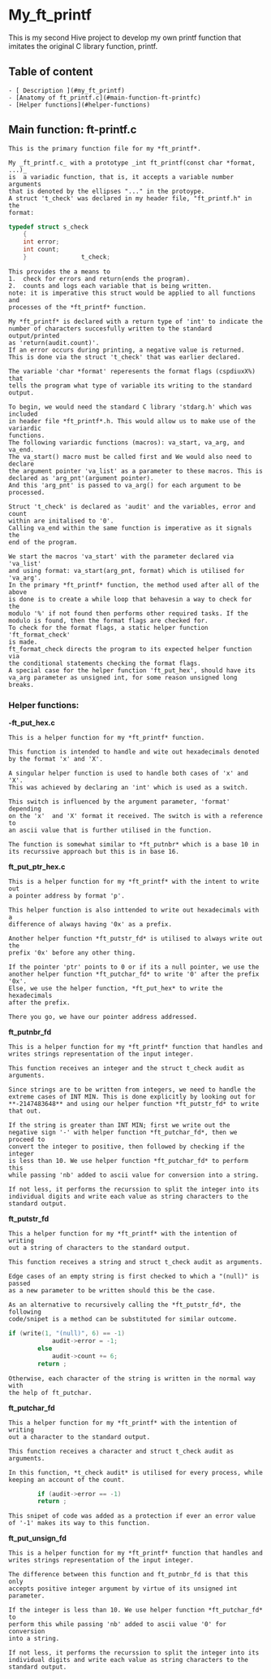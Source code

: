 # My_ft_printf

This is my second Hive project to develop my own printf function that imitates the original C library function, printf.

## Table of content

	- [ Description ](#my_ft_printf)
	- [Anatomy of ft_printf.c](#main-function-ft-printfc)
	- [Helper functions](#helper-functions)

## Main function: ft-printf.c 

  	This is the primary function file for my *ft_printf*.

	My _ft_printf.c_ with a prototype _int ft_printf(const char *format, ...)_
	is	a variadic function, that is, it accepts a variable	number arguments 
	that is denoted by the ellipses "..." in the protoype.
	A struct 't_check' was declared in my header file, "ft_printf.h" in the 
	format:
	
```C
typedef struct s_check
	{
	int	error;
	int	count;
	}				t_check;

```	
	
	This provides the a means to 
	1.	check for errors and return(ends the program).
	2.	counts and logs each variable that is being written.
	note: it is imperative this struct would be applied to all functions and 
	processes of the *ft_printf* function.
	
	My *ft_printf* is declared with a return type of 'int' to indicate the
	number of characters succesfully written to the standard output/printed
	as 'return(audit.count)'.
	If an error occurs during printing, a negative value is returned.
	This is done via the struct 't_check' that was earlier declared.

	The variable 'char *format' reperesents the format flags (cspdiuxX%) that
	tells the program what type of variable its writing to the standard output.

	To begin, we would need the standard C library 'stdarg.h' which was included
	in header file *ft_printf*.h. This would allow us to make use of the variardic
	functions.
	The following variardic functions (macros): va_start, va_arg, and va_end.
	The va_start() macro must be called first and We would also need to declare
	the argument pointer 'va_list' as a parameter to these macros. This is 
	declared as 'arg_pnt'(argument pointer).
	And this 'arg_pnt' is passed to va_arg() for each argument to be processed.
	
	Struct 't_check' is declared as 'audit' and the variables, error and count
	within are initalised to '0'.
	Calling va_end within the same function is imperative as it signals the
	end of the program.
	
	We start the macros 'va_start' with the parameter declared via 'va_list' 
	and using format: va_start(arg_pnt, format) which is utilised for 'va_arg'.
	In the primary *ft_printf* function, the method used after all of the above
	is done is to create a while loop that behavesin a way to check for the 
	modulo '%' if not found then performs other required tasks. If the 
	modulo is found, then the format flags are checked for.
	To check for the format flags, a static helper function 'ft_format_check'
	is made.
	ft_format_check directs the program to its expected helper function via
	the conditional statements checking the format flags.
	A special case for the helper function 'ft_put_hex', should have its 
	va_arg parameter as unsigned int, for some reason unsigned long breaks.

 
### Helper functions:

**-ft_put_hex.c**

  	This is a helper function for my *ft_printf* function.
  
	This function is intended to handle and wite out hexadecimals denoted
	by the format 'x' and 'X'.
 
	A singular helper function is used to handle both cases of 'x' and 'X'.
	This was achieved by declaring an 'int' which is used as a switch.
 
	This switch is influenced by the argument parameter, 'format' depending 
	on the 'x'	and 'X' format it received. The switch is with a reference to 
	an ascii value that is further utilised in the function.
 
	The function is somewhat similar to *ft_putnbr* which is a base 10 in 
	its recurssive approach but	this is in base 16.



**ft_put_ptr_hex.c**

  	This is a helper function for my *ft_printf* with the intent to write out 
	a pointer address by format 'p'.
 
	This helper function is also inttended to write out hexadecimals with a 
	difference of always having '0x' as a prefix.
 
	Another helper function *ft_putstr_fd* is utilised to always write out the 
	prefix '0x' before any other thing.
 
	If the pointer 'ptr' points to 0 or if its a null pointer, we use the 
	another helper function *ft_putchar_fd* to write '0' after the prefix '0x'.
	Else, we use the helper function, *ft_put_hex* to write the hexadecimals 
	after the prefix.
 
	There you go, we have our pointer address addressed. 



**ft_putnbr_fd**

	This is a helper function for my *ft_printf* function that handles and 
	writes strings representation of the input integer.

	This function receives an integer and the struct t_check audit as arguments.

	Since strings are to be written from integers, we need to handle the 
	extreme cases of INT MIN. This is done explicitly by looking out for 
	**-2147483648** and using our helper function *ft_putstr_fd* to write 
	that out.

	If the string is greater than INT MIN; first we write out the 
	negative sign '-' with helper function *ft_putchar_fd*, then we proceed to 
	convert the integer to positive, then followed by checking if the integer
	is less than 10. We use helper function *ft_putchar_fd* to perform this 
	while passing 'nb' added to ascii value for conversion into a string.

	If not less, it performs the recurssion to split the integer into its
	individual digits and write each value as string characters to the 
	standard output.



**ft_putstr_fd**

	This a helper function for my *ft_printf* with the intention of writing
	out a string of characters to the standard output.
	
	This function receives a string and struct t_check audit as arguments.
	
	Edge cases of an empty string is first checked to which a "(null)" is passed
	as a new parameter to be written should this be the case.
	
	As an alternative to recursively calling the *ft_putstr_fd*, the following 
	code/snipet is a method can be substituted for similar outcome.
	
``` C
if (write(1, "(null)", 6) == -1)
			audit->error = -1;
		else
			audit->count += 6;
		return ;
```
		
	
	Otherwise, each character of the string is written in the normal way with
	the help of ft_putchar.



**ft_putchar_fd**

	This a helper function for my *ft_printf* with the intention of writing
	out a character to the standard output.
	
	This function receives a character and struct t_check audit as arguments.
	
	In this function, *t_check audit* is utilised for every process, while
	keeping an account of the count.
	
```C
		if (audit->error == -1)
		return ;
```
		
	This snipet of code was added as a protection if ever an error value 
	of '-1' makes its way to this function.



**ft_put_unsign_fd**

	This is a helper function for my *ft_printf* function that handles and 
	writes strings representation of the input integer.
	
	The difference between this function and ft_putnbr_fd is that this only 
	accepts positive integer argument by virtue of its unsigned int parameter.
	
	If the integer is less than 10. We use helper function *ft_putchar_fd* to 
	perform this while passing 'nb' added to ascii value '0' for conversion 
	into a string.

	If not less, it performs the recurssion to split the integer into its
	individual digits and write each value as string characters to the 
	standard output.

